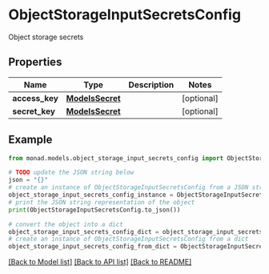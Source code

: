 # ObjectStorageInputSecretsConfig

Object storage secrets

## Properties

Name | Type | Description | Notes
------------ | ------------- | ------------- | -------------
**access_key** | [**ModelsSecret**](ModelsSecret.md) |  | [optional] 
**secret_key** | [**ModelsSecret**](ModelsSecret.md) |  | [optional] 

## Example

```python
from monad.models.object_storage_input_secrets_config import ObjectStorageInputSecretsConfig

# TODO update the JSON string below
json = "{}"
# create an instance of ObjectStorageInputSecretsConfig from a JSON string
object_storage_input_secrets_config_instance = ObjectStorageInputSecretsConfig.from_json(json)
# print the JSON string representation of the object
print(ObjectStorageInputSecretsConfig.to_json())

# convert the object into a dict
object_storage_input_secrets_config_dict = object_storage_input_secrets_config_instance.to_dict()
# create an instance of ObjectStorageInputSecretsConfig from a dict
object_storage_input_secrets_config_from_dict = ObjectStorageInputSecretsConfig.from_dict(object_storage_input_secrets_config_dict)
```
[[Back to Model list]](../README.md#documentation-for-models) [[Back to API list]](../README.md#documentation-for-api-endpoints) [[Back to README]](../README.md)



